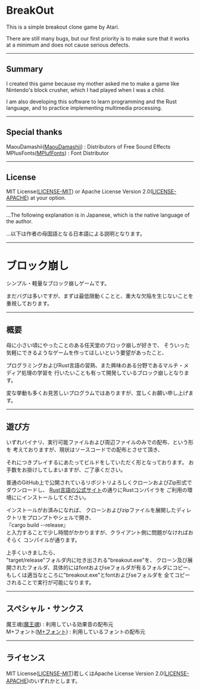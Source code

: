 # BreakOut

This is a simple breakout clone game by Atari.

There are still many bugs, but our first priority is to make sure that it works at a minimum and does not cause serious defects.

---

## Summary

I created this game because my mother asked me to make a game like Nintendo's block crusher, which I had played when I was a child.

I am also developing this software to learn programming and the Rust language, and to practice implementing multimedia processing.

---

## Special thanks

MaouDamashii([MaouDamashii](https://maou.audio/)) : Distributors of Free Sound Effects  
MPlusFonts([MPlufFonts](https://mplus-fonts.osdn.jp)) : Font Distributor

---

## License
MIT License([LICENSE-MIT](https://opensource.org/licenses/MIT)) or Apache License Version 2.0([LICENSE-APACHE](https://www.apache.org/licenses/LICENSE-2.0)) at your option.


---

…The following explanation is in Japanese, which is the native language of the author.

…以下は作者の母国語となる日本語による説明となります。

---

# ブロック崩し

シンプル・軽量なブロック崩しゲームです。

まだバグは多いですが、まずは最低限動くことと、重大な欠陥を生じないことを重視しております。

---

## 概要
母に小さい頃にやったことのある任天堂のブロック崩しが好きで、
そういった気軽にできるようなゲームを作ってほしいという要望があったこと、

プログラミングおよびRust言語の習熟、また興味のある分野であるマルチ・メディア処理の学習を
行いたいことも有って開発しているブロック崩しとなります。

変な挙動も多くお見苦しいプログラムではありますが、宜しくお願い申し上げます。

---

## 遊び方

いずれバイナリ、実行可能ファイルおよび周辺ファイルのみでの配布、という形を
考えておりますが、現状はソースコードでの配布とさせて頂き、

それにつきプレイするにあたってビルドをしていただく形となっております。
お手数をお掛けしてしまいますが、ご了承ください。

普通のGitHub上で公開されているリポジトリよろしくクローンおよびZip形式でダウンロードし、
[Rust言語の公式サイト](https://www.rust-lang.org/ja)の通りにRustコンパイラを
ご利用の環境ににインストールしてください。

インストールがお済みになれば、
クローンおよびzipファイルを展開したディレクトリをプロンプトやシェルで開き、  
『cargo build --release』  
と入力することで少し時間がかかりますが、クライアント側に問題がなければおそらく
コンパイルが通ります。

上手くいきましたら、  
"target/release"フォルダ内に吐き出される"breakout.exe"を、
クローン及び展開されたフォルダ、具体的にはfontおよびseフォルダが有るフォルダにコピー、  
もしくは適当なところに"breakout.exe"とfontおよびseフォルダを
全てコピーされることで実行が可能になります。


---

## スペシャル・サンクス

魔王魂([魔王魂](https://maou.audio/)) : 利用している効果音の配布元  
M+フォント([M+フォント](https://mplus-fonts.osdn.jp)) : 利用しているフォントの配布元

---

## ライセンス
MIT License([LICENSE-MIT](https://opensource.org/licenses/MIT))若しくはApache License Version 2.0([LICENSE-APACHE](https://www.apache.org/licenses/LICENSE-2.0))のいずれかとします。
